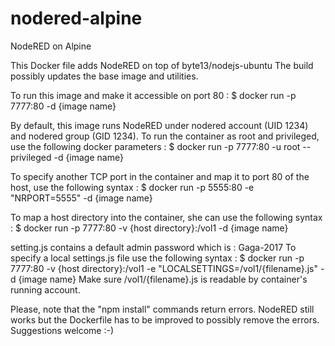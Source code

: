 # nodered-alpine
NodeRED on Alpine 

This Docker file adds NodeRED on top of byte13/nodejs-ubuntu
The build possibly updates the base image and utilities.

To run this image and make it accessible on port 80 :
$ docker run -p 7777:80 -d {image name} 

By default, this image runs NodeRED under nodered account (UID 1234) and nodered group (GID 1234).
To run the container as root and privileged, use the following docker parameters :
$ docker run -p 7777:80 -u root --privileged -d {image name}

To specify another TCP port in the container and map it to port 80 of the host, use the following syntax :
$ docker run -p 5555:80 -e "NRPORT=5555" -d {image name}

To map a host directory into the container, she can use the following syntax :
$ docker run -p 7777:80 -v {host directory}:/vol1 -d {image name} 

setting.js contains a default admin password which is : Gaga-2017
To specify a local settings.js file use the following syntax :
$ docker run -p 7777:80 -v {host directory}:/vol1 -e "LOCALSETTINGS=/vol1/{filename}.js" -d {image name} 
Make sure /vol1/{filename}.js is readable by container's running account.

Please, note that the "npm install" commands return errors.
NodeRED still works but the Dockerfile has to be improved to possibly remove the errors.
Suggestions welcome :-)
